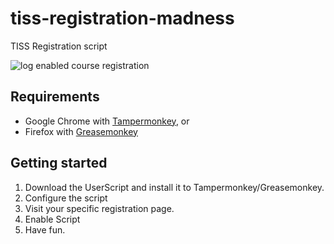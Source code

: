 # tiss-registration-madness
TISS Registration script

![log enabled course registration](https://cloud.githubusercontent.com/assets/9406772/18526966/02e7dee8-7ac3-11e6-84d2-6bbef4c394c6.gif)

## Requirements

* Google Chrome with [Tampermonkey](https://chrome.google.com/webstore/detail/tampermonkey/dhdgffkkebhmkfjojejmpbldmpobfkfo "Tampermonkey"), or
* Firefox with [Greasemonkey](https://addons.mozilla.org/de/firefox/addon/greasemonkey "Greasemonkey")

## Getting started

1. Download the UserScript and install it to Tampermonkey/Greasemonkey.
2. Configure the script
3. Visit your specific registration page.
4. Enable Script
5. Have fun.

